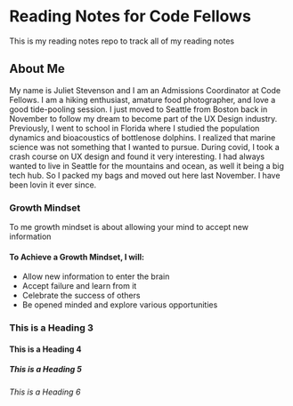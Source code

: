# Reading Notes for Code Fellows

This is my reading notes repo to track all of my reading notes

## About Me

My name is Juliet Stevenson and I am an Admissions Coordinator at Code Fellows. I am a hiking enthusiast, amature food photographer, and love a good tide-pooling session. I just moved to Seattle from Boston back in November to follow my dream to become part of the UX Design industry. Previously, I went to school in Florida where I studied the population dynamics and bioacoustics of bottlenose dolphins. I realized that marine science was not something that I wanted to pursue. During covid, I took a crash course on UX design and found it very interesting. I had always wanted to live in Seattle for the mountains and ocean, as well it being a big tech hub. So I packed my bags and moved out here last November. I have been lovin it ever since. 

### Growth Mindset

To me growth mindset is about allowing your mind to accept new information

#### To Achieve a Growth Mindset, I will:

- Allow new information to enter the brain 
- Accept failure and learn from it
- Celebrate the success of others
- Be opened minded and explore various opportunities

### This is a Heading 3
#### This is a Heading 4
##### This is a Heading 5
###### This is a Heading 6

